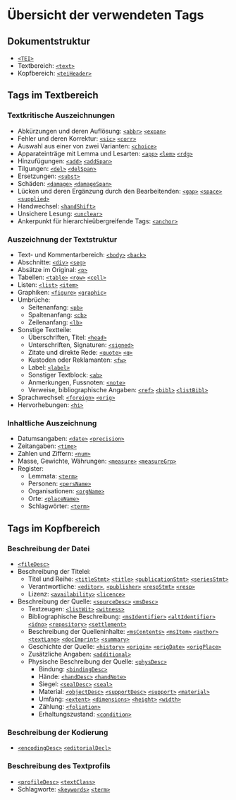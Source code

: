 # Übersicht der verwendeten Tags

## Dokumentstruktur
- [`<TEI>`](TEI.de.md)
- Textbereich: [`<text>`](text.de.md)
- Kopfbereich: [`<teiHeader>`](teiHeader.de.md)

## Tags im Textbereich

### Textkritische Auszeichnungen
- Abkürzungen und deren Auflösung: [`<abbr>`](abbr.de.md)
  [`<expan>`](expan.de.md)
- Fehler und deren Korrektur: [`<sic>`](sic.de.md) [`<corr>`](corr.de.md)
- Auswahl aus einer von zwei Varianten: [`<choice>`](choice.de.md)
- Apparateinträge mit Lemma und Lesarten: [`<app>`](app.de.md)
    [`<lem>`](lem.de.md) [`<rdg>`](rdg.de.md)
- Hinzufügungen: [`<add>`](add.de.md)
    [`<addSpan>`](addSpan.de.md)
- Tilgungen: [`<del>`](del.de.md) [`<delSpan>`](delSpan.de.md)
- Ersetzungen: [`<subst>`](subst.de.md)
- Schäden: [`<damage>`](damage.de.md)
    [`<damageSpan>`](damageSpan.de.md)
- Lücken und deren Ergänzung durch den Bearbeitenden: [`<gap>`](gap.de.md)
    [`<space>`](space.de.md) [`<supplied>`](supplied.de.md)
- Handwechsel: [`<handShift>`](handShift.de.md)
- Unsichere Lesung: [`<unclear>`](unclear.de.md)
- Ankerpunkt für hierarchieübergreifende Tags: [`<anchor>`](anchor.de.md)

### Auszeichnung der Textstruktur
- Text- und Kommentarbereich: [`<body>`](body.de.md) [`<back>`](back.de.md)
- Abschnitte: [`<div>`](div.de.md) [`<seg>`](seg.de.md)
- Absätze im Original: [`<p>`](p.de.md)
- Tabellen: [`<table>`](table.de.md) [`<row>`](row.de.md) [`<cell>`](cell.de.md)
- Listen: [`<list>`](list.de.md) [`<item>`](item.de.md)
- Graphiken: [`<figure>`](figure.de.md) [`<graphic>`](graphic.de.md)
- Umbrüche:
    - Seitenanfang: [`<pb>`](pb.de.md)
    - Spaltenanfang: [`<cb>`](cb.de.md)
    - Zeilenanfang: [`<lb>`](lb.de.md)
- Sonstige Textteile:
    - Überschriften, Titel: [`<head>`](head.de.md)
    - Unterschriften, Signaturen: [`<signed>`](signed.de.md)
    - Zitate und direkte Rede: [`<quote>`](quote.de.md) [`<q>`](q.de.md)
    - Kustoden oder Reklamanten: [`<fw>`](fw.de.md)
    - Label: [`<label>`](label.de.md)
    - Sonstiger Textblock: [`<ab>`](ab.de.md)
    - Anmerkungen, Fussnoten: [`<note>`](note.de.md)
    - Verweise, bibliographische Angaben: [`<ref>`](ref.de.md)
      [`<bibl>`](bibl.de.md) [`<listBibl>`](listBibl.de.md)
- Sprachwechsel: [`<foreign>`](foreign.de.md) [`<orig>`](orig.de.md)
- Hervorhebungen: [`<hi>`](hi.de.md)

### Inhaltliche Auszeichnung
- Datumsangaben: [`<date>`](date.de.md) [`<precision>`](precision.de.md)
- Zeitangaben: [`<time>`](time.de.md)
- Zahlen und Ziffern: [`<num>`](num.de.md)
- Masse, Gewichte, Währungen: [`<measure>`](measure.de.md)
    [`<measureGrp>`](measureGrp.de.md)
- Register:
    - Lemmata: [`<term>`](term.de.md)
    - Personen: [`<persName>`](persName.de.md)
    - Organisationen: [`<orgName>`](orgName.de.md)
    - Orte: [`<placeName>`](placeName.de.md)
    - Schlagwörter: [`<term>`](term.de.md)

## Tags im Kopfbereich

### Beschreibung der Datei
- [`<fileDesc>`](fileDesc.de.md)
- Beschreibung der Titelei:
    - Titel und Reihe: [`<titleStmt>`](titleStmt.de.md) [`<title>`](title.de.md)
        [`<publicationStmt>`](publicationStmt.de.md)
        [`<seriesStmt>`](seriesStmt.de.md)
    - Verantwortliche: [`<editor>`](editor.de.md),
      [`<publisher>`](publisher.de.md) [`<respStmt>`](respStmt.de.md)
      [`<resp>`](resp.de.md)
    - Lizenz: [`<availability>`](availability.de.md)
      [`<licence>`](licence.de.md)
- Beschreibung der Quelle: [`<sourceDesc>`](sourceDesc.de.md)
  [`<msDesc>`](msDesc.de.md)
    - Textzeugen: [`<listWit>`](listWit.de.md) [`<witness>`](witness.de.md)
    - Bibliographische Beschreibung: [`<msIdentifier>`](msIdentifier.de.md)
      [`<altIdentifier>`](altIdentifier.de.md) [`<idno>`](idno.de.md)
      [`<repository>`](repository.de.md) [`<settlement>`](settlement.de.md)
    - Beschreibung der Quelleninhalte: [`<msContents>`](msContents.de.md)
      [`<msItem>`](msItem.de.md) [`<author>`](author.de.md)
      [`<textLang>`](textLang.de.md) [`<docImprint>`](docImprint.de.md)
      [`<summary>`](summary.de.md)
    - Geschichte der Quelle: [`<history>`](history.de.md)
      [`<origin>`](origin.de.md) [`<origDate>`](origDate.de.md)
      [`<origPlace>`](origPlace.de.md)
    - Zusätzliche Angaben: [`<additional>`](additional.de.md)
    - Physische Beschreibung der Quelle: [`<physDesc>`](physDesc.de.md)
        - Bindung: [`<bindingDesc>`](bindingDesc.de.md)
        - Hände: [`<handDesc>`](handDesc.de.md) [`<handNote>`](handNote.de.md)
        - Siegel: [`<sealDesc>`](sealDesc.de.md) [`<seal>`](seal.de.md)
        - Material: [`<objectDesc>`](objectDesc.de.md)
          [`<supportDesc>`](supportDesc.de.md) [`<support>`](support.de.md)
          [`<material>`](material.de.md)
        - Umfang: [`<extent>`](extent.de.md) [`<dimensions>`](dimensions.de.md)
          [`<height>`](height.de.md) [`<width>`](width.de.md)
        - Zählung: [`<foliation>`](foliation.de.md)
        - Erhaltungszustand: [`<condition>`](condition.de.md)

### Beschreibung der Kodierung
- [`<encodingDesc>`](encodingDesc.de.md)
  [`<editorialDecl>`](editorialDecl.de.md)

### Beschreibung des Textprofils
- [`<profileDesc>`](profileDesc.de.md) [`<textClass>`](textClass.de.md)
- Schlagworte: [`<keywords>`](keywords.de.md) [`<term>`](term.de.md)
